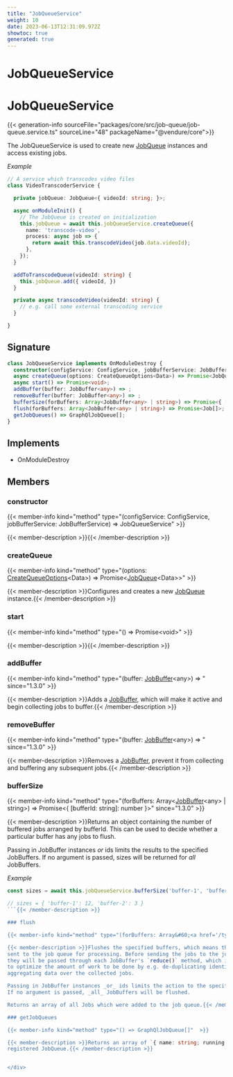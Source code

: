 ```yaml
---
title: "JobQueueService"
weight: 10
date: 2023-06-13T12:31:09.972Z
showtoc: true
generated: true
---
```

<!-- This file was generated from the Vendure source. Do not modify. Instead, re-run the "docs:build" script -->

# JobQueueService
<div class="symbol">


# JobQueueService

{{< generation-info sourceFile="packages/core/src/job-queue/job-queue.service.ts" sourceLine="48" packageName="@vendure/core">}}

The JobQueueService is used to create new <a href='/typescript-api/job-queue/#jobqueue'>JobQueue</a> instances and access
existing jobs.

*Example*

```TypeScript
// A service which transcodes video files
class VideoTranscoderService {

  private jobQueue: JobQueue<{ videoId: string; }>;

  async onModuleInit() {
    // The JobQueue is created on initialization
    this.jobQueue = await this.jobQueueService.createQueue({
      name: 'transcode-video',
      process: async job => {
        return await this.transcodeVideo(job.data.videoId);
      },
    });
  }

  addToTranscodeQueue(videoId: string) {
    this.jobQueue.add({ videoId, })
  }

  private async transcodeVideo(videoId: string) {
    // e.g. call some external transcoding service
  }

}
```

## Signature

```TypeScript
class JobQueueService implements OnModuleDestroy {
  constructor(configService: ConfigService, jobBufferService: JobBufferService)
  async createQueue(options: CreateQueueOptions<Data>) => Promise<JobQueue<Data>>;
  async start() => Promise<void>;
  addBuffer(buffer: JobBuffer<any>) => ;
  removeBuffer(buffer: JobBuffer<any>) => ;
  bufferSize(forBuffers: Array<JobBuffer<any> | string>) => Promise<{ [bufferId: string]: number }>;
  flush(forBuffers: Array<JobBuffer<any> | string>) => Promise<Job[]>;
  getJobQueues() => GraphQlJobQueue[];
}
```
## Implements

 * OnModuleDestroy


## Members

### constructor

{{< member-info kind="method" type="(configService: ConfigService, jobBufferService: JobBufferService) => JobQueueService"  >}}

{{< member-description >}}{{< /member-description >}}

### createQueue

{{< member-info kind="method" type="(options: <a href='/typescript-api/job-queue/types#createqueueoptions'>CreateQueueOptions</a>&#60;Data&#62;) => Promise&#60;<a href='/typescript-api/job-queue/#jobqueue'>JobQueue</a>&#60;Data&#62;&#62;"  >}}

{{< member-description >}}Configures and creates a new <a href='/typescript-api/job-queue/#jobqueue'>JobQueue</a> instance.{{< /member-description >}}

### start

{{< member-info kind="method" type="() => Promise&#60;void&#62;"  >}}

{{< member-description >}}{{< /member-description >}}

### addBuffer

{{< member-info kind="method" type="(buffer: <a href='/typescript-api/job-queue/job-buffer#jobbuffer'>JobBuffer</a>&#60;any&#62;) => "  since="1.3.0" >}}

{{< member-description >}}Adds a <a href='/typescript-api/job-queue/job-buffer#jobbuffer'>JobBuffer</a>, which will make it active and begin collecting
jobs to buffer.{{< /member-description >}}

### removeBuffer

{{< member-info kind="method" type="(buffer: <a href='/typescript-api/job-queue/job-buffer#jobbuffer'>JobBuffer</a>&#60;any&#62;) => "  since="1.3.0" >}}

{{< member-description >}}Removes a <a href='/typescript-api/job-queue/job-buffer#jobbuffer'>JobBuffer</a>, prevent it from collecting and buffering any
subsequent jobs.{{< /member-description >}}

### bufferSize

{{< member-info kind="method" type="(forBuffers: Array&#60;<a href='/typescript-api/job-queue/job-buffer#jobbuffer'>JobBuffer</a>&#60;any&#62; | string&#62;) => Promise&#60;{ [bufferId: string]: number }&#62;"  since="1.3.0" >}}

{{< member-description >}}Returns an object containing the number of buffered jobs arranged by bufferId. This
can be used to decide whether a particular buffer has any jobs to flush.

Passing in JobBuffer instances _or_ ids limits the results to the specified JobBuffers.
If no argument is passed, sizes will be returned for _all_ JobBuffers.

*Example*

```TypeScript
const sizes = await this.jobQueueService.bufferSize('buffer-1', 'buffer-2');

// sizes = { 'buffer-1': 12, 'buffer-2': 3 }
```{{< /member-description >}}

### flush

{{< member-info kind="method" type="(forBuffers: Array&#60;<a href='/typescript-api/job-queue/job-buffer#jobbuffer'>JobBuffer</a>&#60;any&#62; | string&#62;) => Promise&#60;<a href='/typescript-api/job-queue/job#job'>Job</a>[]&#62;"  since="1.3.0" >}}

{{< member-description >}}Flushes the specified buffers, which means that the buffer is cleared and the jobs get
sent to the job queue for processing. Before sending the jobs to the job queue,
they will be passed through each JobBuffer's `reduce()` method, which is can be used
to optimize the amount of work to be done by e.g. de-duplicating identical jobs or
aggregating data over the collected jobs.

Passing in JobBuffer instances _or_ ids limits the action to the specified JobBuffers.
If no argument is passed, _all_ JobBuffers will be flushed.

Returns an array of all Jobs which were added to the job queue.{{< /member-description >}}

### getJobQueues

{{< member-info kind="method" type="() => GraphQlJobQueue[]"  >}}

{{< member-description >}}Returns an array of `{ name: string; running: boolean; }` for each
registered JobQueue.{{< /member-description >}}


</div>
